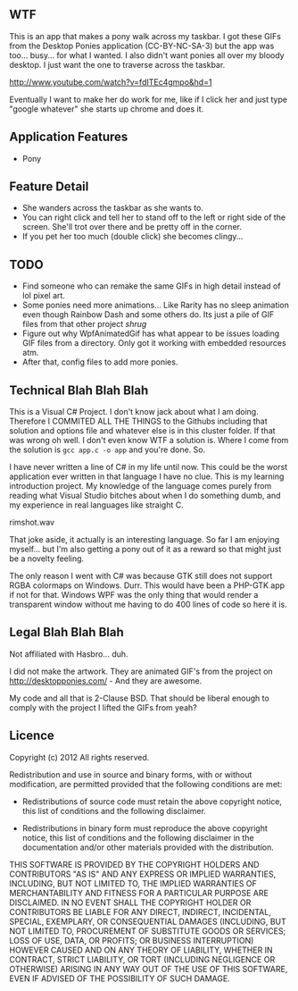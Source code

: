 
## WTF

This is an app that makes a pony walk across my taskbar. I got these
GIFs from the Desktop Ponies application (CC-BY-NC-SA-3) but the app
was too... busy... for what I wanted. I also didn't want ponies all
over my bloody desktop. I just want the one to traverse across the
taskbar.

http://www.youtube.com/watch?v=fdITEc4gmpo&hd=1

Eventually I want to make her do work for me, like if I click her and
just type "google whatever" she starts up chrome and does it.

## Application Features

 * Pony
 
## Feature Detail

 * She wanders across the taskbar as she wants to.
 * You can right click and tell her to stand off to the left or right
   side of the screen. She'll trot over there and be pretty off in
   the corner.
 * If you pet her too much (double click) she becomes clingy...

## TODO

 * Find someone who can remake the same GIFs in high detail instead of
   lol pixel art.
 * Some ponies need more animations... Like Rarity has no sleep
   animation even though Rainbow Dash and some others do. Its just a
   pile of GIF files from that other project *shrug*
 * Figure out why WpfAnimatedGif has what appear to be issues loading
   GIF files from a directory. Only got it working with embedded
   resources atm.
 * After that, config files to add more ponies.
 
## Technical Blah Blah Blah

This is a Visual C# Project. I don't know jack about what I am doing.
Therefore I COMMITED ALL THE THINGS to the Githubs including that
solution and options file and whatever else is in this cluster folder.
If that was wrong oh well. I don't even know WTF a solution is. Where
I come from the solution is `gcc app.c -o app` and you're done. So.

I have never written a line of C# in my life until now. This could be
the worst application ever written in that language I have no clue.
This is my learning introduction project. My knowledge of the language
comes purely from reading what Visual Studio bitches about when I do
something dumb, and my experience in real languages like straight C.

rimshot.wav

That joke aside, it actually is an interesting language. So far I am
enjoying myself... but I'm also getting a pony out of it as a reward
so that might just be a novelty feeling.

The only reason I went with C# was because GTK still does not support
RGBA colormaps on Windows. Durr. This would have been a PHP-GTK app
if not for that. Windows WPF was the only thing that would render a
transparent window without me having to do 400 lines of code so here
it is.

## Legal Blah Blah Blah

Not affiliated with Hasbro... duh.

I did not make the artwork. They are animated GIF's from the project
on http://desktopponies.com/ - And they are awesome.

My code and all that is 2-Clause BSD. That should be liberal enough
to comply with the project I lifted the GIFs from yeah?

## Licence

Copyright (c) 2012 All rights reserved.

Redistribution and use in source and binary forms, with or without
modification, are permitted provided that the following conditions
are met:

 * Redistributions of source code must retain the above copyright
   notice, this list of conditions and the following disclaimer.

 * Redistributions in binary form must reproduce the above copyright
   notice, this list of conditions and the following disclaimer in the
   documentation and/or other materials provided with the
   distribution.

THIS SOFTWARE IS PROVIDED BY THE COPYRIGHT HOLDERS AND CONTRIBUTORS
"AS IS" AND ANY EXPRESS OR IMPLIED WARRANTIES, INCLUDING, BUT NOT
LIMITED TO, THE IMPLIED WARRANTIES OF MERCHANTABILITY AND FITNESS FOR
A PARTICULAR PURPOSE ARE DISCLAIMED. IN NO EVENT SHALL THE COPYRIGHT
HOLDER OR CONTRIBUTORS BE LIABLE FOR ANY DIRECT, INDIRECT, INCIDENTAL,
SPECIAL, EXEMPLARY, OR CONSEQUENTIAL DAMAGES (INCLUDING, BUT NOT
LIMITED TO, PROCUREMENT OF SUBSTITUTE GOODS OR SERVICES; LOSS OF USE,
DATA, OR PROFITS; OR BUSINESS INTERRUPTION) HOWEVER CAUSED AND ON ANY
THEORY OF LIABILITY, WHETHER IN CONTRACT, STRICT LIABILITY, OR TORT
(INCLUDING NEGLIGENCE OR OTHERWISE) ARISING IN ANY WAY OUT OF THE USE
OF THIS SOFTWARE, EVEN IF ADVISED OF THE POSSIBILITY OF SUCH DAMAGE.
